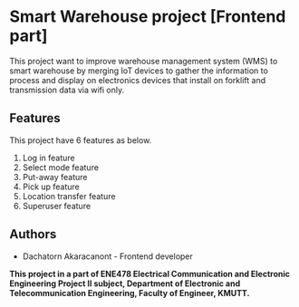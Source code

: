 ﻿# Smart Warehouse project [Frontend part]

This project want to improve warehouse management system (WMS) to smart warehouse by merging IoT devices to gather the information to process and display on electronics devices that install on forklift and transmission data via wifi only.

## Features

This project have 6 features as below.

1.  Log in feature
2.  Select mode feature
3.  Put-away feature
4.  Pick up feature
5.  Location transfer feature
6.  Superuser feature

## Authors

- Dachatorn Akaracanont - Frontend developer

**This project in a part of ENE478 Electrical Communication and Electronic Engineering Project II subject, Department of Electronic and Telecommunication Engineering, Faculty of Engineer, KMUTT.**
